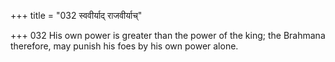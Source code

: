 +++
title = "032 स्ववीर्याद् राजवीर्याच्"

+++
032	His own power is greater than the power of the king; the Brahmana therefore, may punish his foes by his own power alone.
